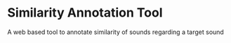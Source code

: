 # Similarity Annotation Tool

A web based tool to annotate similarity of sounds regarding a target sound